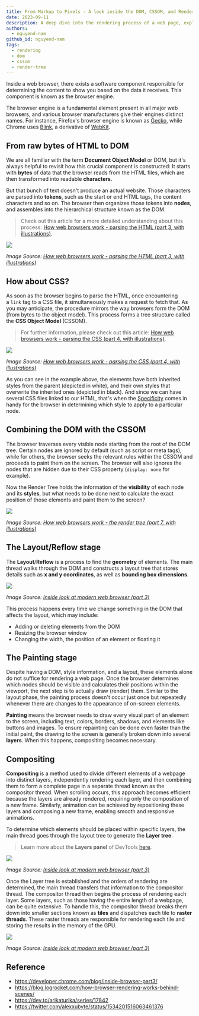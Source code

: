 ```yaml
---
title: From Markup to Pixels - A look inside the DOM, CSSOM, and Render Tree
date: 2023-09-11
description: A deep dive into the rendering process of a web page, exploring the Document Object Model (DOM), CSS Object Model (CSSOM), and the Render Tree.
authors:
  - nguyend-nam
github_id: nguyend-nam
tags:
  - rendering
  - dom
  - cssom
  - render-tree
---
```


Inside a web browser, there exists a software component responsible for determining the content to show you based on the data it receives. This component is known as the browser engine.

The browser engine is a fundamental element present in all major web browsers, and various browser manufacturers give their engines distinct names. For instance, Firefox's browser engine is known as [Gecko](<https://en.wikipedia.org/wiki/Gecko_(software)>), while Chrome uses [Blink](<https://en.wikipedia.org/wiki/Blink_(browser_engine)>), a derivative of [WebKit](https://en.wikipedia.org/wiki/WebKit).

## From raw bytes of HTML to DOM

We are all familiar with the term **Document Object Model** or DOM, but it's always helpful to revisit how this crucial component is constructed: It starts with **bytes** of data that the browser reads from the HTML files, which are then transformed into readable **characters**.

But that bunch of text doesn't produce an actual website. Those characters are parsed into **tokens**, such as the start or end HTML tags, the content characters and so on. The browser then organizes those tokens into **nodes**, and assembles into the hierarchical structure known as the DOM.

> Check out this article for a more detailed understanding about this process: [How web browsers work - parsing the HTML (part 3, with illustrations)](https://dev.to/arikaturika/how-web-browsers-work-parsing-the-html-part-3-with-illustrations-45fi).

![](assets/from-markup-to-pixels---a-look-inside-the-dom,-cssom,-and-render-tree_html-parser.webp)

_Image Source: [How web browsers work - parsing the HTML (part 3, with illustrations)](https://dev.to/arikaturika/how-web-browsers-work-parsing-the-html-part-3-with-illustrations-45fi)_

## How about CSS?

As soon as the browser begins to parse the HTML, once encountering a `link` tag to a CSS file, it simultaneously makes a request to fetch that. As you may anticipate, the procedure mirrors the way browsers form the DOM (from bytes to the object model). This process forms a tree structure called the **CSS Object Model** (CSSOM).

> For further information, please check out this article: [How web browsers work - parsing the CSS (part 4, with illustrations)](https://dev.to/arikaturika/how-web-browsers-work-parsing-the-css-part-4-with-illustrations-4c).

![](assets/from-markup-to-pixels---a-look-inside-the-dom,-cssom,-and-render-tree_cssom.webp)

_Image Source: [How web browsers work - parsing the CSS (part 4, with illustrations)](https://dev.to/arikaturika/how-web-browsers-work-parsing-the-css-part-4-with-illustrations-4c)_

As you can see in the example above, the elements have both inherited styles from the parent (depicted in white), and their own styles that overwrite the inherited ones (depicted in black). And since we can have several CSS files linked to our HTML, that's when the [Specificity](https://developer.mozilla.org/en-US/docs/Web/CSS/Specificity) comes in handy for the browser in determining which style to apply to a particular node.

## Combining the DOM with the CSSOM

The browser traverses every visible node starting from the root of the DOM tree. Certain nodes are ignored by default (such as script or meta tags), while for others, the browser seeks the relevant rules within the CSSOM and proceeds to paint them on the screen. The browser will also ignores the nodes that are hidden due to their CSS property (`display: none` for example).

Now the Render Tree holds the information of the **visibility** of each node and its **styles**, but what needs to be done next to calculate the exact position of those elements and paint them to the screen?

![](assets/from-markup-to-pixels---a-look-inside-the-dom,-cssom,-and-render-tree_render-tree.webp)

_Image Source: [How web browsers work - the render tree (part 7, with illustrations)](https://dev.to/arikaturika/how-web-browsers-work-the-render-tree-part-7-with-illustrations-24h3)_

## The Layout/Reflow stage

The **Layout**/**Reflow** is a process to find the **geometry** of elements. The main thread walks through the DOM and constructs a layout tree that stores details such as **x and y coordinates**, as well as **bounding box dimensions**.

![](assets/from-markup-to-pixels---a-look-inside-the-dom,-cssom,-and-render-tree_layout-tree.webp)

_Image Source: [Inside look at modern web browser (part 3)](https://developer.chrome.com/blog/inside-browser-part3/)_

This process happens every time we change something in the DOM that affects the layout, which may include:

- Adding or deleting elements from the DOM
- Resizing the browser window
- Changing the width, the position of an element or floating it

## The Painting stage

Despite having a DOM, style information, and a layout, these elements alone do not suffice for rendering a web page. Once the browser determines which nodes should be visible and calculates their positions within the viewport, the next step is to actually draw (render) them. Similar to the layout phase, the painting process doesn't occur just once but repeatedly whenever there are changes to the appearance of on-screen elements.

**Painting** means the browser needs to draw every visual part of an element to the screen, including text, colors, borders, shadows, and elements like buttons and images. To ensure repainting can be done even faster than the initial paint, the drawing to the screen is generally broken down into several **layers**. When this happens, compositing becomes necessary.

## Compositing

**Compositing** is a method used to divide different elements of a webpage into distinct layers, independently rendering each layer, and then combining them to form a complete page in a separate thread known as the compositor thread. When scrolling occurs, this approach becomes efficient because the layers are already rendered, requiring only the composition of a new frame. Similarly, animation can be achieved by repositioning these layers and composing a new frame, enabling smooth and responsive animations.

To determine which elements should be placed within specific layers, the main thread goes through the layout tree to generate the **Layer tree**.

> Learn more about the **Layers panel** of DevTools [here](https://blog.logrocket.com/eliminate-content-repaints-with-the-new-layers-panel-in-chrome-e2c306d4d752/).

![](assets/from-markup-to-pixels---a-look-inside-the-dom,-cssom,-and-render-tree_layer-tree.webp)

_Image Source: [Inside look at modern web browser (part 3)](https://developer.chrome.com/blog/inside-browser-part3/)_

Once the Layer tree is established and the orders of rendering are determined, the main thread transfers that information to the compositor thread. The compositor thread then begins the process of rendering each layer. Some layers, such as those having the entire length of a webpage, can be quite extensive. To handle this, the compositor thread breaks them down into smaller sections known as **tiles** and dispatches each tile to **raster threads**. These raster threads are responsible for rendering each tile and storing the results in the memory of the GPU.

![](assets/from-markup-to-pixels---a-look-inside-the-dom,-cssom,-and-render-tree_compositing.webp)

_Image Source: [Inside look at modern web browser (part 3)](https://developer.chrome.com/blog/inside-browser-part3/)_

## Reference

- https://developer.chrome.com/blog/inside-browser-part3/
- https://blog.logrocket.com/how-browser-rendering-works-behind-scenes/
- https://dev.to/arikaturika/series/17842
- https://twitter.com/alexxubyte/status/1534201516063461376
